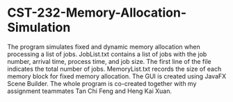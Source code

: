 # CST-232-Memory-Allocation-Simulation
The program simulates fixed and dynamic memory allocation when processing a list of jobs.
JobList.txt contains a list of jobs with the job number, arrival time, process time, and job size. The first line of the file indicates the total number of jobs.
MemoryList.txt records the size of each memory block for fixed memory allocation.
The GUI is created using JavaFX Scene Builder.
The whole program is co-created together with my assignment teammates Tan Chi Feng and Heng Kai Xuan.

